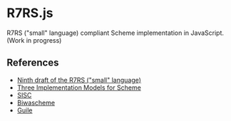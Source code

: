 R7RS.js
=======

R7RS ("small" language) compliant Scheme implementation in JavaScript. (Work in progress)


References
----------

* [Ninth draft of the R7RS ("small" language)](http://trac.sacrideo.us/wg/raw-attachment/wiki/WikiStart/r7rs-draft-9.pdf)
* [Three Implementation Models for Scheme](http://www.cs.indiana.edu/~dyb/papers/3imp.pdf)
* [SISC](http://sisc-scheme.org/)
* [Biwascheme](https://github.com/yhara/biwascheme)
* [Guile](www.gnu.org/software/guile)
